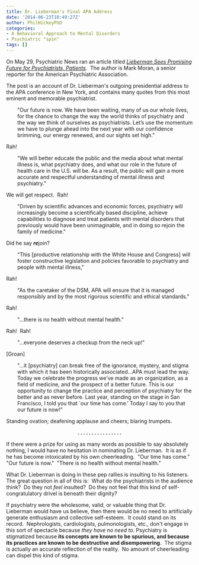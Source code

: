 ```yaml
---
title: Dr. Lieberman's Final APA Address
date: '2014-06-23T10:49:27Z'
author: PhilHickeyPhD
categories:
- A Behavioral Approach to Mental Disorders
- Psychiatric "spin"
tags: []
---
```


On May 29, Psychiatric News ran an article titled <em><a href="http://psychnews.psychiatryonline.org/newsarticle.aspx?articleid=1877665">Lieberman Sees Promising Future for Psychiatrists, Patients</a>.  </em>The author is Mark Moran, a senior reporter for the American Psychiatric Association.

The post is an account of Dr. Lieberman's outgoing presidential address to the APA conference in New York, and contains many quotes from this most eminent and memorable psychiatrist.
<p style="padding-left: 30px;">"Our future is now. We have been waiting, many of us our whole lives, for the chance to change the way the world thinks of psychiatry and the way we think of ourselves as psychiatrists. Let’s use the momentum we have to plunge ahead into the next year with our confidence brimming, our energy renewed, and our sights set high."</p>
Rah!
<p style="padding-left: 30px;">"We will better educate the public and the media about what mental illness is, what psychiatry does, and what our role in the future of health care in the U.S. will be. As a result, the public will gain a more accurate and respectful understanding of mental illness and psychiatry."</p>
We will get respect.  Rah!
<p style="padding-left: 30px;">"Driven by scientific advances and economic forces, psychiatry will increasingly become a scientifically based discipline, achieve capabilities to diagnose and treat patients with mental disorders that previously would have been unimaginable, and in doing so rejoin the family of medicine."</p>
Did he say <strong><em>re</em></strong>join?
<p style="padding-left: 30px;">"This [productive relationship with the White House and Congress] will foster constructive legislation and policies favorable to psychiatry and people with mental illness,"</p>
Rah!
<p style="padding-left: 30px;">"As the caretaker of the DSM, APA will ensure that it is managed responsibly and by the most rigorous scientific and ethical standards."</p>
Rah!
<p style="padding-left: 30px;">"…there is no health without mental health."</p>
Rah!  Rah!
<p style="padding-left: 30px;">"…everyone deserves a checkup from the neck up!"</p>
[Groan]
<p style="padding-left: 30px;">"…it [psychiatry] can break free of the ignorance, mystery, and stigma with which it has been historically associated…APA must lead the way. Today we celebrate the progress we’ve made as an organization, as a field of medicine, and the prospect of a better future. This is our opportunity to change the practice and perception of psychiatry for the better and as never before. Last year, standing on the stage in San Francisco, I told you that `our time has come.’ Today I say to you that our future is now!"</p>
Standing ovation; deafening applause and cheers; blaring trumpets.
<p style="text-align: center;"><strong>. . . . . . . . . . . . . . . .</strong></p>
If there were a prize for using as many words as possible to say absolutely nothing, I would have no hesitation in nominating Dr. Lieberman.  It is as if he has become intoxicated by his own cheerleading.  "Our time has come."  "Our future is now."  "There is no health without mental health."

What Dr. Lieberman is doing in these pep rallies is insulting to his listeners.  The great question in all of this is:  What do the psychiatrists in the audience think?  Do they not <em>feel</em> insulted?  Do they not feel that this kind of self-congratulatory drivel is beneath their dignity?

If psychiatry were the wholesome, valid, or valuable thing that Dr. Lieberman would have us believe, then there would be no need to artificially generate enthusiasm and collective self-esteem.  It could stand on its record.  Nephrologists, cardiologists, pulmonologists, etc., don't engage in this sort of spectacle because <em>they have no need to</em>. Psychiatry is stigmatized because<strong> its concepts are known to be spurious, and because its practices are known to be destructive and disempowering</strong>.  The stigma is actually an accurate reflection of the reality.  No amount of cheerleading can dispel this kind of stigma.
